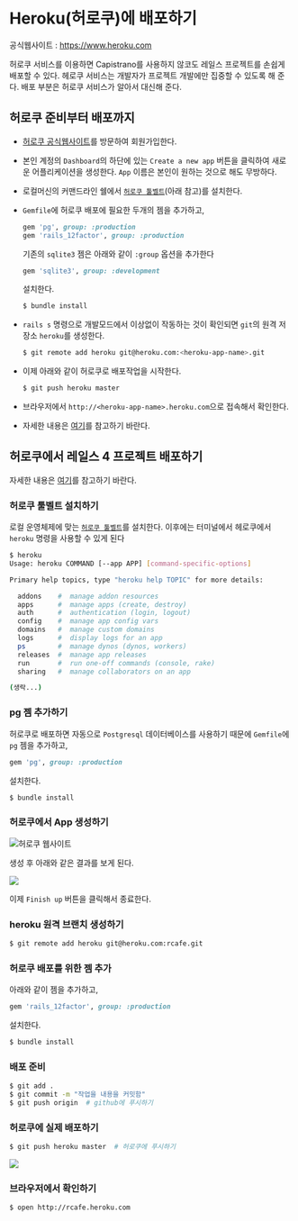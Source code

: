 # Heroku(허로쿠)에 배포하기

공식웹사이트 : https://www.heroku.com

허로쿠 서비스를 이용하면 Capistrano를 사용하지 않코도 레일스 프로젝트를 손쉽게 배포할 수 있다. 헤로쿠 서비스는 개발자가 프로젝트 개발에만 집중할 수 있도록 해 준다. 배포 부분은 허로쿠 서비스가 알아서 대신해 준다.


## 허로쿠 준비부터 배포까지

* [허로쿠 공식웹사이트](https://www.heroku.com)를 방문하여 회원가입한다.
* 본인 계정의 `Dashboard`의 하단에 있는 `Create a new app` 버튼을 클릭하여 새로운 어플리케이션을 생성한다. `App` 이름은 본인이 원하는 것으로 해도 무방하다.
* 로컬머신의 커맨드라인 쉘에서 [`허로쿠 툴벨트`](https://toolbelt.heroku.com)(아래 참고)를 설치한다.
* `Gemfile`에 허로쿠 배포에 필요한 두개의 젬을 추가하고,
  ```ruby
  gem 'pg', group: :production
  gem 'rails_12factor', group: :production
  ```

  기존의 `sqlite3` 젬은 아래와 같이 `:group` 옵션을 추가한다
  ```ruby
  gem 'sqlite3', group: :development
  ```

  설치한다.
  ```bash
  $ bundle install
  ```


* `rails s` 명령으로 개발모드에서 이상없이 작동하는 것이 확인되면 `git`의 원격 저장소 `heroku`를 생성한다.
  ```bash
  $ git remote add heroku git@heroku.com:<heroku-app-name>.git
  ```


* 이제 아래와 같이 허로쿠로 배포작업을 시작한다.

  ```bash
  $ git push heroku master
  ```


* 브라우저에서 `http://<heroku-app-name>.heroku.com`으로 접속해서 확인한다.

* 자세한 내용은 [여기](https://devcenter.heroku.com/articles/quickstart)를 참고하기 바란다.


## 허로쿠에서 레일스 4 프로젝트 배포하기

자세한 내용은 [여기](https://devcenter.heroku.com/articles/getting-started-with-rails4)를 참고하기 바란다.


### 허로쿠 툴벨트 설치하기

로컬 운영체제에 맞는 [`허로쿠 툴벨트`](https://toolbelt.heroku.com)를 설치한다. 이후에는 터미널에서 헤로쿠에서 `heroku` 명령을 사용할 수 있게 된다

```bash
$ heroku
Usage: heroku COMMAND [--app APP] [command-specific-options]

Primary help topics, type "heroku help TOPIC" for more details:

  addons    #  manage addon resources
  apps      #  manage apps (create, destroy)
  auth      #  authentication (login, logout)
  config    #  manage app config vars
  domains   #  manage custom domains
  logs      #  display logs for an app
  ps        #  manage dynos (dynos, workers)
  releases  #  manage app releases
  run       #  run one-off commands (console, rake)
  sharing   #  manage collaborators on an app

(생락...)
```

### pg 젬 추가하기

허로쿠로 배포하면 자동으로 `Postgresql` 데이터베이스를 사용하기 때문에 `Gemfile`에 `pg` 젬을 추가하고,

```ruby
gem 'pg', group: :production
```

설치한다.

```bash
$ bundle install
```

### 허로쿠에서 App 생성하기

![허로쿠 웹사이트](http://i1373.photobucket.com/albums/ag392/rorlab/Photobucket%20Desktop%20-%20RORLAB/rcafe/2014-05-22_18-49-38_zps2da0fee1.png)

생성 후 아래와 같은 결과를 보게 된다.

![](http://i1373.photobucket.com/albums/ag392/rorlab/Photobucket%20Desktop%20-%20RORLAB/rcafe/2014-05-22_19-02-24_zps38d79bf5.png)


이제 `Finish up` 버튼을 클릭해서 종료한다.

### heroku 원격 브랜치 생성하기

```bash
$ git remote add heroku git@heroku.com:rcafe.git
```

### 허로쿠 배포를 위한 젬 추가

아래와 같이 젬을 추가하고,

```ruby
gem 'rails_12factor', group: :production
```

설치한다.

```bash
$ bundle install
```

### 배포 준비

```bash
$ git add .
$ git commit -m "작업을 내용을 커밋함"
$ git push origin  # github에 푸시하기
```


### 허로쿠에 실제 배포하기

```bash
$ git push heroku master  # 허로쿠에 푸시하기
```

![](http://i1373.photobucket.com/albums/ag392/rorlab/Photobucket%20Desktop%20-%20RORLAB/rcafe/2014-05-22_20-51-00_zpsc7d58644.png)


### 브라우저에서 확인하기

```bash
$ open http://rcafe.heroku.com
```





